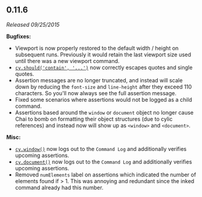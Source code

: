 ## 0.11.6

_Released 09/25/2015_

**Bugfixes:**

- Viewport is now properly restored to the default width / height on subsequent
  runs. Previously it would retain the last viewport size used until there was a
  new viewport command.
- [`cy.should('contain', '...')`](/api/commands/should) now correctly escapes
  quotes and single quotes.
- Assertion messages are no longer truncated, and instead will scale down by
  reducing the `font-size` and `line-height` after they exceed 110 characters.
  So you'll now always see the full assertion message.
- Fixed some scenarios where assertions would not be logged as a child command.
- Assertions based around the `window` or `document` object no longer cause Chai
  to bomb on formatting their object structures (due to cylic references) and
  instead now will show up as `<window>` and `<document>`.

**Misc:**

- [`cy.window()`](/api/commands/window) now logs out to the `Command Log` and
  additionally verifies upcoming assertions.
- [`cy.document()`](/api/commands/document) now logs out to the `Command Log`
  and additionally verifies upcoming assertions.
- Removed `numElements` label on assertions which indicated the number of
  elements found if > 1. This was annoying and redundant since the inked command
  already had this number.

